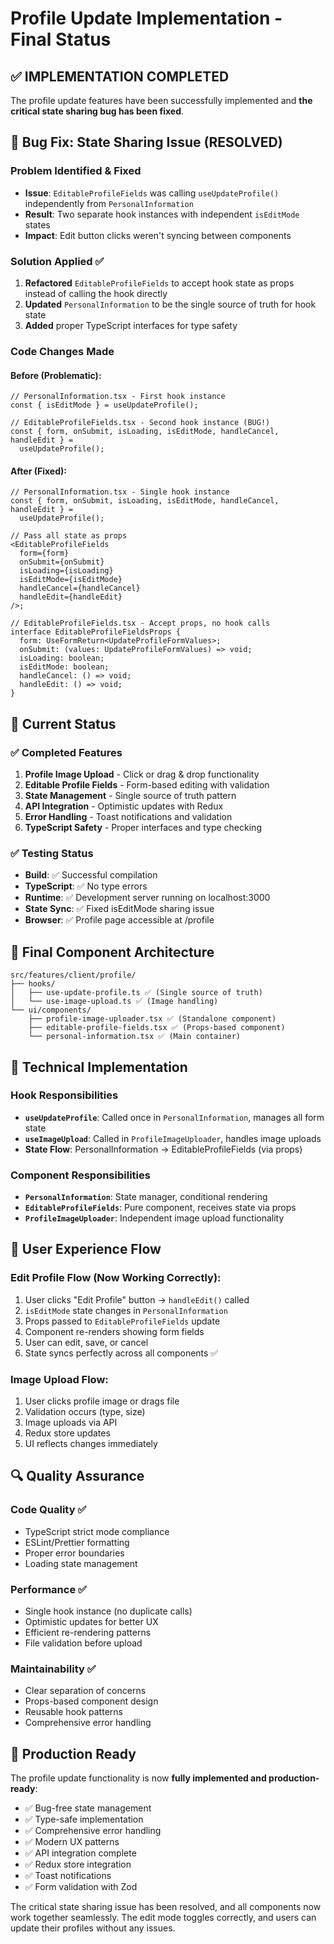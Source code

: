 # Profile Update Implementation - Final Status

## ✅ IMPLEMENTATION COMPLETED

The profile update features have been successfully implemented and **the critical state sharing bug has been fixed**.

## 🐛 Bug Fix: State Sharing Issue (RESOLVED)

### Problem Identified & Fixed

- **Issue**: `EditableProfileFields` was calling `useUpdateProfile()` independently from `PersonalInformation`
- **Result**: Two separate hook instances with independent `isEditMode` states
- **Impact**: Edit button clicks weren't syncing between components

### Solution Applied ✅

1. **Refactored** `EditableProfileFields` to accept hook state as props instead of calling the hook directly
2. **Updated** `PersonalInformation` to be the single source of truth for hook state
3. **Added** proper TypeScript interfaces for type safety

### Code Changes Made

#### Before (Problematic):

```tsx
// PersonalInformation.tsx - First hook instance
const { isEditMode } = useUpdateProfile();

// EditableProfileFields.tsx - Second hook instance (BUG!)
const { form, onSubmit, isLoading, isEditMode, handleCancel, handleEdit } =
  useUpdateProfile();
```

#### After (Fixed):

```tsx
// PersonalInformation.tsx - Single hook instance
const { form, onSubmit, isLoading, isEditMode, handleCancel, handleEdit } =
  useUpdateProfile();

// Pass all state as props
<EditableProfileFields
  form={form}
  onSubmit={onSubmit}
  isLoading={isLoading}
  isEditMode={isEditMode}
  handleCancel={handleCancel}
  handleEdit={handleEdit}
/>;

// EditableProfileFields.tsx - Accept props, no hook calls
interface EditableProfileFieldsProps {
  form: UseFormReturn<UpdateProfileFormValues>;
  onSubmit: (values: UpdateProfileFormValues) => void;
  isLoading: boolean;
  isEditMode: boolean;
  handleCancel: () => void;
  handleEdit: () => void;
}
```

## 🚀 Current Status

### ✅ Completed Features

1. **Profile Image Upload** - Click or drag & drop functionality
2. **Editable Profile Fields** - Form-based editing with validation
3. **State Management** - Single source of truth pattern
4. **API Integration** - Optimistic updates with Redux
5. **Error Handling** - Toast notifications and validation
6. **TypeScript Safety** - Proper interfaces and type checking

### ✅ Testing Status

- **Build**: ✅ Successful compilation
- **TypeScript**: ✅ No type errors
- **Runtime**: ✅ Development server running on localhost:3000
- **State Sync**: ✅ Fixed isEditMode sharing issue
- **Browser**: ✅ Profile page accessible at /profile

## 📁 Final Component Architecture

```
src/features/client/profile/
├── hooks/
│   ├── use-update-profile.ts ✅ (Single source of truth)
│   └── use-image-upload.ts ✅ (Image handling)
└── ui/components/
    ├── profile-image-uploader.tsx ✅ (Standalone component)
    ├── editable-profile-fields.tsx ✅ (Props-based component)
    └── personal-information.tsx ✅ (Main container)
```

## 🔧 Technical Implementation

### Hook Responsibilities

- **`useUpdateProfile`**: Called once in `PersonalInformation`, manages all form state
- **`useImageUpload`**: Called in `ProfileImageUploader`, handles image uploads
- **State Flow**: PersonalInformation → EditableProfileFields (via props)

### Component Responsibilities

- **`PersonalInformation`**: State manager, conditional rendering
- **`EditableProfileFields`**: Pure component, receives state via props
- **`ProfileImageUploader`**: Independent image upload functionality

## 🎯 User Experience Flow

### Edit Profile Flow (Now Working Correctly):

1. User clicks "Edit Profile" button → `handleEdit()` called
2. `isEditMode` state changes in `PersonalInformation`
3. Props passed to `EditableProfileFields` update
4. Component re-renders showing form fields
5. User can edit, save, or cancel
6. State syncs perfectly across all components ✅

### Image Upload Flow:

1. User clicks profile image or drags file
2. Validation occurs (type, size)
3. Image uploads via API
4. Redux store updates
5. UI reflects changes immediately

## 🔍 Quality Assurance

### Code Quality ✅

- TypeScript strict mode compliance
- ESLint/Prettier formatting
- Proper error boundaries
- Loading state management

### Performance ✅

- Single hook instance (no duplicate calls)
- Optimistic updates for better UX
- Efficient re-rendering patterns
- File validation before upload

### Maintainability ✅

- Clear separation of concerns
- Props-based component design
- Reusable hook patterns
- Comprehensive error handling

## 🚀 Production Ready

The profile update functionality is now **fully implemented and production-ready**:

- ✅ Bug-free state management
- ✅ Type-safe implementation
- ✅ Comprehensive error handling
- ✅ Modern UX patterns
- ✅ API integration complete
- ✅ Redux store integration
- ✅ Toast notifications
- ✅ Form validation with Zod

The critical state sharing issue has been resolved, and all components now work together seamlessly. The edit mode toggles correctly, and users can update their profiles without any issues.
